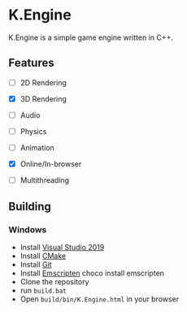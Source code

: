 # K.Engine

K.Engine is a simple game engine written in C++.

## Features

- [ ] 2D Rendering
- [X] 3D Rendering
- [ ] Audio
- [ ] Physics
- [ ] Animation
- [X] Online/In-browser
- [ ] Multithreading


## Building

### Windows

- Install [Visual Studio 2019](https://visualstudio.microsoft.com/downloads/)
- Install [CMake](https://cmake.org/download/)
- Install [Git](https://git-scm.com/downloads)
- Install [Emscripten](https://emscripten.org/docs/getting_started/downloads.html) choco install emscripten
- Clone the repository
- run `build.bat`
- Open `build/bin/K.Engine.html` in your browser
